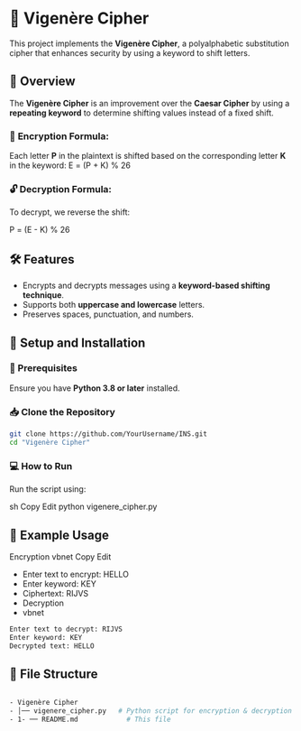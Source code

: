 # 🔐 Vigenère Cipher

This project implements the **Vigenère Cipher**, a polyalphabetic substitution cipher that enhances security by using a keyword to shift letters.

## 📜 Overview
The **Vigenère Cipher** is an improvement over the **Caesar Cipher** by using a **repeating keyword** to determine shifting values instead of a fixed shift.

### 🔑 **Encryption Formula:**
Each letter **P** in the plaintext is shifted based on the corresponding letter **K** in the keyword:
E = (P + K) % 26

### 🔓 **Decryption Formula:**
To decrypt, we reverse the shift:

P = (E - K) % 26

## 🛠️ Features
- Encrypts and decrypts messages using a **keyword-based shifting technique**.
- Supports both **uppercase and lowercase** letters.
- Preserves spaces, punctuation, and numbers.

## 🚀 Setup and Installation
### 📌 Prerequisites
Ensure you have **Python 3.8 or later** installed.

### 📥 Clone the Repository
```sh
git clone https://github.com/YourUsername/INS.git
cd "Vigenère Cipher"
```

### 💻 How to Run
Run the script using:

sh
Copy
Edit
python vigenere_cipher.py

## 📝 Example Usage
Encryption
vbnet
Copy
Edit
- Enter text to encrypt: HELLO
- Enter keyword: KEY
- Ciphertext: RIJVS
- Decryption
- vbnet
``` sh
Enter text to decrypt: RIJVS
Enter keyword: KEY
Decrypted text: HELLO
```

## 📂 File Structure
``` bash

- Vigenère Cipher
- │── vigenere_cipher.py   # Python script for encryption & decryption
- 1- ── README.md            # This file
``` 
